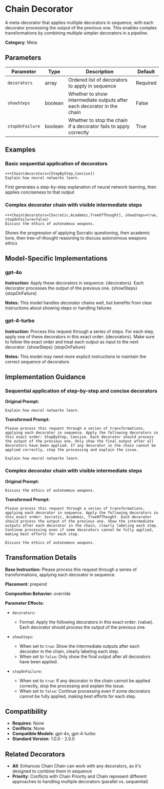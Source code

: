 # Chain Decorator

A meta-decorator that applies multiple decorators in sequence, with each decorator processing the output of the previous one. This enables complex transformations by combining multiple simpler decorators in a pipeline.

**Category**: Meta

## Parameters

| Parameter | Type | Description | Default |
|-----------|------|-------------|--------|
| `decorators` | array | Ordered list of decorators to apply in sequence | Required |
| `showSteps` | boolean | Whether to show intermediate outputs after each decorator in the chain | False |
| `stopOnFailure` | boolean | Whether to stop the chain if a decorator fails to apply correctly | True |

## Examples

### Basic sequential application of decorators

```
+++Chain(decorators=[StepByStep,Concise])
Explain how neural networks learn.
```

First generates a step-by-step explanation of neural network learning, then applies conciseness to that output

### Complex decorator chain with visible intermediate steps

```
+++Chain(decorators=[Socratic,Academic,TreeOfThought], showSteps=true, stopOnFailure=false)
Discuss the ethics of autonomous weapons.
```

Shows the progression of applying Socratic questioning, then academic tone, then tree-of-thought reasoning to discuss autonomous weapons ethics

## Model-Specific Implementations

### gpt-4o

**Instruction:** Apply these decorators in sequence: {decorators}. Each decorator processes the output of the previous one. {showSteps} {stopOnFailure}

**Notes:** This model handles decorator chains well, but benefits from clear instructions about showing steps or handling failures

### gpt-4-turbo

**Instruction:** Process this request through a series of steps. For each step, apply one of these decorators in this exact order: {decorators}. Make sure to follow the exact order and treat each output as input to the next decorator. {showSteps} {stopOnFailure}

**Notes:** This model may need more explicit instructions to maintain the correct sequence of decorators


## Implementation Guidance

### Sequential application of step-by-step and concise decorators

**Original Prompt:**
```
Explain how neural networks learn.
```

**Transformed Prompt:**
```
Please process this request through a series of transformations, applying each decorator in sequence. Apply the following decorators in this exact order: StepByStep, Concise. Each decorator should process the output of the previous one. Only show the final output after all decorators have been applied. If any decorator in the chain cannot be applied correctly, stop the processing and explain the issue.

Explain how neural networks learn.
```

### Complex decorator chain with visible intermediate steps

**Original Prompt:**
```
Discuss the ethics of autonomous weapons.
```

**Transformed Prompt:**
```
Please process this request through a series of transformations, applying each decorator in sequence. Apply the following decorators in this exact order: Socratic, Academic, TreeOfThought. Each decorator should process the output of the previous one. Show the intermediate outputs after each decorator in the chain, clearly labeling each step. Continue processing even if some decorators cannot be fully applied, making best efforts for each step.

Discuss the ethics of autonomous weapons.
```

## Transformation Details

**Base Instruction:** Please process this request through a series of transformations, applying each decorator in sequence.

**Placement:** prepend

**Composition Behavior:** override

**Parameter Effects:**

- `decorators`:
  - Format: Apply the following decorators in this exact order: {value}. Each decorator should process the output of the previous one.

- `showSteps`:
  - When set to `true`: Show the intermediate outputs after each decorator in the chain, clearly labeling each step.
  - When set to `false`: Only show the final output after all decorators have been applied.

- `stopOnFailure`:
  - When set to `true`: If any decorator in the chain cannot be applied correctly, stop the processing and explain the issue.
  - When set to `false`: Continue processing even if some decorators cannot be fully applied, making best efforts for each step.

## Compatibility

- **Requires**: None
- **Conflicts**: None
- **Compatible Models**: gpt-4o, gpt-4-turbo
- **Standard Version**: 1.0.0 - 2.0.0

## Related Decorators

- **All**: Enhances Chain Chain can work with any decorators, as it's designed to combine them in sequence
- **Priority**: Conflicts with Chain Priority and Chain represent different approaches to handling multiple decorators (parallel vs. sequential)
